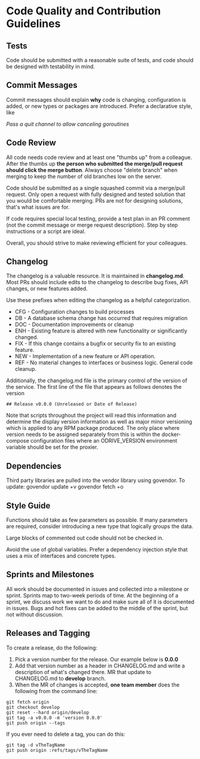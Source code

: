 # Code Quality and Contribution Guidelines

## Tests

Code should be submitted with a reasonable suite of tests, and code should be 
designed with testability in mind.

## Commit Messages

Commit messages should explain **why** code is changing, configuration is added,
or new types or packages are introduced. Prefer a declarative style, like 

_Pass a quit channel to allow canceling goroutines_

## Code Review

All code needs code review and at least one "thumbs up" from a colleague. After
the thumbs up **the person who submitted the merge/pull request should click
the merge button**. Always choose "delete branch" when merging to keep the 
number of old branches low on the server.

Code should be submitted as a single squashed commit via a merge/pull request.
Only open a request with fully designed and tested solution that you would be
comfortable merging. PRs are not for designing solutions, that's what issues
are for.  

If code requires special local testing, provide a test plan in an PR comment (not 
the commit message or merge request description). Step by step instructions or
a script are ideal.

Overall, you should strive to make reviewing efficient for your colleagues.

## Changelog

The changelog is a valuable resource. It is maintained in **changelog.md**. Most
PRs should include edits to the changelog to describe bug fixes, API changes,
or new features added.

Use these prefixes when editing the changelog as a helpful categorization.

* CFG - Configuration changes to build processes
* DB  - A database schema change has occurred that requires migration
* DOC - Documentation improvements or cleanup
* ENH - Existing feature is altered with new functionality or significantly changed.
* FIX - If this change contains a bugfix or security fix to an existing feature.
* NEW - Implementation of a new feature or API operation.
* REF - No material changes to interfaces or business logic. General code cleanup. 

Additionally, the changelog.md file is the primary control of the version of the 
service. The first line of the file that appears as follows denotes the version

    
    ## Release v0.0.0 (Unreleased or Date of Release)
    
Note that scripts throughout the project will read this information and determine
the display version information as well as major minor versioning which is applied
to any RPM package produced.  The only place where version needs to be assigned
separately from this is within the docker-compose configuration files where an
ODRIVE_VERSION environment variable should be set for the proxier.

## Dependencies

Third party libraries are pulled into the vendor library using govendor.
To update:
    govendor update +v
    govendor fetch +o

## Style Guide

Functions should take as few parameters as possible. If many parameters are 
required, consider introducing a new type that logically groups the data.

Large blocks of commented out code should not be checked in.

Avoid the use of global variables. Prefer a dependency injection style that
uses a mix of interfaces and concrete types.

## Sprints and Milestones

All work should be documented in issues and collected into a milestone or sprint.
Sprints map to two-week periods of time. At the beginning of a sprint, we discuss
work we want to do and make sure all of it is documented in issues. Bugs and hot
fixes can be added to the middle of the sprint, but not without discussion.

## Releases and Tagging

To create a release, do the following:

1. Pick a version number for the release. Our example below is **0.0.0**
2. Add that version number as a header in CHANGELOG.md and write a description
   of what's changed there. MR that update to CHANGELOG.md to **develop** branch. 
3. When the MR of changes is accepted, **one team member** does the following
   from the command line:

```
git fetch origin
git checkout develop
git reset --hard origin/develop
git tag -a v0.0.0 -m 'version 0.0.0'
git push origin --tags
```

If you ever need to delete a tag, you can do this:

```
git tag -d vTheTagName
git push origin :refs/tags/vTheTagName
```


